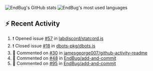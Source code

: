 ![EndBug's GitHub stats](https://github-readme-stats.vercel.app/api?username=endbug&show_icons=true)
![EndBug's most used languages](https://github-readme-stats.vercel.app/api/top-langs/?username=endbug&layout=compact)

## ⚡ Recent Activity

<!--START_SECTION:activity-->
1. ❗️ Opened issue [#57](https://github.com//labdiscord/statcord.js/issues/57) in [labdiscord/statcord.js](https://github.com//labdiscord/statcord.js)
2. ❗️ Closed issue [#18](https://github.com//dbots-pkg/dbots.js/issues/18) in [dbots-pkg/dbots.js](https://github.com//dbots-pkg/dbots.js)
3. 💬 Commented on [#30](https://github.com//jamesgeorge007/github-activity-readme/issues/30) in [jamesgeorge007/github-activity-readme](https://github.com//jamesgeorge007/github-activity-readme)
4. 💬 Commented on [#48](https://github.com//EndBug/add-and-commit/issues/48) in [EndBug/add-and-commit](https://github.com//EndBug/add-and-commit)
5. 💬 Commented on [#95](https://github.com//EndBug/add-and-commit/issues/95) in [EndBug/add-and-commit](https://github.com//EndBug/add-and-commit)
<!--END_SECTION:activity-->
